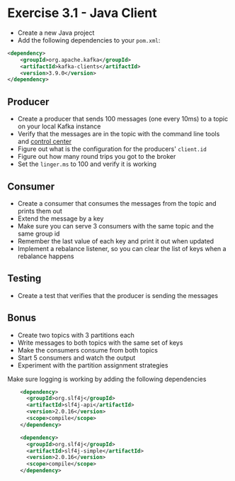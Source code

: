 # Exercise 3.1 - Java Client

* Create a new Java project
* Add the following dependencies to your `pom.xml`:

```xml
<dependency>
    <groupId>org.apache.kafka</groupId>
    <artifactId>kafka-clients</artifactId>
    <version>3.9.0</version>
</dependency>
```

## Producer

* Create a producer that sends 100 messages (one every 10ms) to a topic on your local Kafka instance
* Verify that the messages are in the topic with the command line tools and [control center](http://localhost:9021/)
* Figure out what is the configuration for the producers' `client.id`
* Figure out how many round trips you got to the broker
* Set the `linger.ms` to 100 and verify it is working

## Consumer

* Create a consumer that consumes the messages from the topic and prints them out
* Extend the message by a key
* Make sure you can serve 3 consumers with the same topic and the same group id
* Remember the last value of each key and print it out when updated
* Implement a rebalance listener, so you can clear the list of keys when a rebalance happens

## Testing

* Create a test that verifies that the producer is sending the messages

## Bonus

* Create two topics with 3 partitions each
* Write messages to both topics with the same set of keys
* Make the consumers consume from both topics
* Start 5 consumers and watch the output
* Experiment with the partition assignment strategies

Make sure logging is working by adding the following dependencies

```xml
    <dependency>
      <groupId>org.slf4j</groupId>
      <artifactId>slf4j-api</artifactId>
      <version>2.0.16</version>
      <scope>compile</scope>
    </dependency>

    <dependency>
      <groupId>org.slf4j</groupId>
      <artifactId>slf4j-simple</artifactId>
      <version>2.0.16</version>
      <scope>compile</scope>
    </dependency>
```
